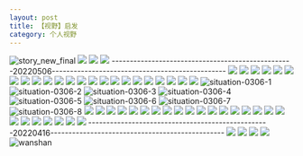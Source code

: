 ```yaml
---
layout: post
title: 【视野】启发
category: 个人视野
---
```

![story_new_final](http://rfbyhtcfm.hd-bkt.clouddn.com/img/story_new_final_0322.png)
![](http://rfbyavrvr.hd-bkt.clouddn.com/img/inspire-220717-1.jpg)
![](http://rfbyavrvr.hd-bkt.clouddn.com/img/inspire-220510-1.png)
![](http://rfbyavrvr.hd-bkt.clouddn.com/img/moment-220505-1.png)
--------------------------------------------------20220506------------------------------------------------
![](http://rfbyavrvr.hd-bkt.clouddn.com/img/funny-220506-1.jpg)
![](http://rfbyavrvr.hd-bkt.clouddn.com/img/funny-220506-2.jpg)
![](http://rfbyavrvr.hd-bkt.clouddn.com/img/funny-220506-3.jpg)
![](http://rfbyhtcfm.hd-bkt.clouddn.com/img/jin-220325-1.png)
![](http://rfbyhtcfm.hd-bkt.clouddn.com/img/jin-220325-2.png)
![](http://rfbyhtcfm.hd-bkt.clouddn.com/img/jin-220325-3.png)
![](http://rfbyhtcfm.hd-bkt.clouddn.com/img/jin-220325-4.png)
![](http://rfbyhtcfm.hd-bkt.clouddn.com/img/jin-220325-5.png)
![](http://rfbyhtcfm.hd-bkt.clouddn.com/img/jin-220325-6.png)
![](http://rfbyhtcfm.hd-bkt.clouddn.com/img/jin-220325-7.png)
![](http://rfbyhtcfm.hd-bkt.clouddn.com/img/jin-220325-8.png)
![](http://rfbyhtcfm.hd-bkt.clouddn.com/img/jin-220325-9.png)
![](http://rfbyhtcfm.hd-bkt.clouddn.com/img/jin-220325-12.png)
![](http://rfbyhtcfm.hd-bkt.clouddn.com/img/jin-220325-13.png)
![](http://rfbyhtcfm.hd-bkt.clouddn.com/img/jin-220325-14.png)
![](http://rfbyhtcfm.hd-bkt.clouddn.com/img/jin-220325-10.png)
![](http://rfbyhtcfm.hd-bkt.clouddn.com/img/jin-220325-11.png)
![](http://rfbyhtcfm.hd-bkt.clouddn.com/img/situation-0312-1.png)
![](http://rfbyhtcfm.hd-bkt.clouddn.com/img/situation-0322-1.png)
![](http://rfbyhtcfm.hd-bkt.clouddn.com/img/fragment-220322-2.png)
![](http://rfbyhtcfm.hd-bkt.clouddn.com/img/fragment-220322-3.png)
![](http://rfbyhtcfm.hd-bkt.clouddn.com/img/fragment-220322-4.png)
![](http://rfbyhtcfm.hd-bkt.clouddn.com/img/fragment-220322-5.png)
![situation-0306-1](http://rfbyhtcfm.hd-bkt.clouddn.com/img/situation-0306-1.png)
![situation-0306-2](http://rfbyhtcfm.hd-bkt.clouddn.com/img/situation-0306-2.png)
![situation-0306-3](http://rfbyhtcfm.hd-bkt.clouddn.com/img/situation-0306-3.png)
![situation-0306-4](http://rfbyhtcfm.hd-bkt.clouddn.com/img/situation-0306-4.png)
![situation-0306-5](http://rfbyhtcfm.hd-bkt.clouddn.com/img/situation-0306-5.png)
![situation-0306-6](http://rfbyhtcfm.hd-bkt.clouddn.com/img/situation-0306-6.png)
![situation-0306-7](http://rfbyhtcfm.hd-bkt.clouddn.com/img/situation-0306-7.png)
![situation-0306-8](http://rfbyhtcfm.hd-bkt.clouddn.com/img/situation-0306-8.png)
![](http://rfbyhtcfm.hd-bkt.clouddn.com/img/situation-0324-1.png)
![](http://rfbyhtcfm.hd-bkt.clouddn.com/img/situation-0324-2.png)
![](http://rfbyhtcfm.hd-bkt.clouddn.com/img/situation-0324-3.png)
![](http://rfbyhtcfm.hd-bkt.clouddn.com/img/inspire-220326-1.png)
![](http://rfbyhtcfm.hd-bkt.clouddn.com/img/inspire-220326-2.png)
![](http://rfbyhtcfm.hd-bkt.clouddn.com/img/inspire-220326-3.png)
![](http://rfbyhtcfm.hd-bkt.clouddn.com/img/inspire-220326-4.png)
![](http://rfbyhtcfm.hd-bkt.clouddn.com/img/inspire-220326-5.png)
![](http://rfbyhtcfm.hd-bkt.clouddn.com/img/inspire-220326-6.png)
![](http://rfbyhtcfm.hd-bkt.clouddn.com/img/inspire-220326-7.png)
![](http://rfbyhtcfm.hd-bkt.clouddn.com/img/inspire-220326-8.png)
![](http://rfbyhtcfm.hd-bkt.clouddn.com/img/inspire-220326-9.png)
![](http://rfbyhtcfm.hd-bkt.clouddn.com/img/inspire-220326-10.png)
![](http://rfbyhtcfm.hd-bkt.clouddn.com/img/inspire-220326-11.png)
![](http://rfbyhtcfm.hd-bkt.clouddn.com/img/inspire-220326-12.png)
![](http://rfbyhtcfm.hd-bkt.clouddn.com/img/inspire-220327-1.png)
![](http://rfbyhtcfm.hd-bkt.clouddn.com/img/inspire-220327-2.png)
![](http://rfbyhtcfm.hd-bkt.clouddn.com/img/inspire-220327-3.png)
![](http://rfbyhtcfm.hd-bkt.clouddn.com/img/inspire-220327-4.png)
![](http://rfbyhtcfm.hd-bkt.clouddn.com/img/inspire-220327-5.png)
![](http://rfbyhtcfm.hd-bkt.clouddn.com/img/inspire-220327-7.png)
![](http://rfbyhtcfm.hd-bkt.clouddn.com/img/inspire-220327-6.png)
![](http://rfbyhtcfm.hd-bkt.clouddn.com/img/inspire-220414-1.png)
![](http://rfbyhtcfm.hd-bkt.clouddn.com/img/inspire-220414-2.png)
![](http://rfbyhtcfm.hd-bkt.clouddn.com/img/inspire-220414-3.png)
--------------------------------------------------20220416------------------------------------------------
![](http://rfbyhtcfm.hd-bkt.clouddn.com/img/factors-new-220416-1.png)
![](http://rfbyhtcfm.hd-bkt.clouddn.com/img/factors-new-220416-2.png)
![](http://rfbyhtcfm.hd-bkt.clouddn.com/img/factors-new-220416-3.png)
![](http://rfbyhtcfm.hd-bkt.clouddn.com/img/factors-new-220416-4.png)
![wanshan](http://rfbyhtcfm.hd-bkt.clouddn.com/img/wanshan.png)



  




